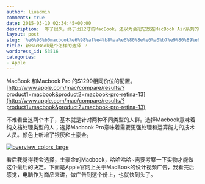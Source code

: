 ```yaml
---
author: liuadmin
comments: true
date: 2015-03-10 02:34:45+00:00
description:  等了很久，终于出12寸的MacBook，还以为会把它放在MacBook Air系列的，没想到，把Air也省了，直接叫MacBook，可见Apple在市场上的造诣，大道至简，简化一切是他们遵循的原则
layout: post
slug: '%e6%96%b0macbook%e6%98%af%e4%b8%aa%e6%80%8e%e6%a0%b7%e9%80%89%e6%8b%a9'
title: 新MacBook是个怎样的选择 ？
wordpress_id: 53516
categories:
- Apple
---
```


MacBook 和Macbook Pro 的$1299相同价位的配置。[http://www.apple.com/mac/compare/results/?product1=macbook&product2=macbook-pro-retina-13](http://www.apple.com/mac/compare/results/?product1=macbook&product2=macbook-pro-retina-13)

不难看出这两个本子，基本就是针对两种不同类型的人群。选择Macbook意味着纯文档处理类型的人；选择Macbook Pro意味着需要更强处理和运算能力的技术人员。颜色上新增了银灰和土豪金。

[![overview_colors_large](http://cdn1.martinliu.cn/wp-content/uploads/2015/03/overview_colors_large-520x316.jpg)](http://cdn1.martinliu.cn/wp-content/uploads/2015/03/overview_colors_large.jpg)

看后我觉得我会选择，土豪金的Macbook，哈哈哈哈~需要考察一下实物才能做这个最后的决定。下面是Apple官网上关于MacBook的设计视频广告，我看完后感觉，电脑作为商品来讲，做广告到这个份上，也就快到头了。




